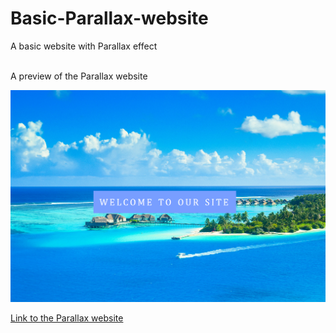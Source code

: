 # Basic-Parallax-website

A basic website with Parallax effect
</br>
</br>

A preview of the Parallax website

<img src="images/preview.png">

<a href="https://avinash905.github.io/Basic-Parallax-website/">Link to the Parallax website</a>